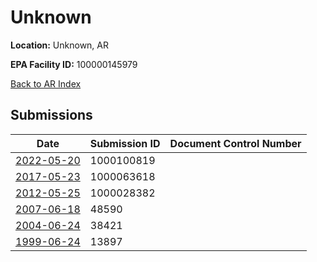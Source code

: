 # Unknown

**Location:** Unknown, AR

**EPA Facility ID:** 100000145979

[Back to AR Index](../../index.md)

## Submissions

| Date | Submission ID | Document Control Number |
|------|--------------|-------------------------|
| [2022-05-20](submissions/1000100819.md) | 1000100819 |  |
| [2017-05-23](submissions/1000063618.md) | 1000063618 |  |
| [2012-05-25](submissions/1000028382.md) | 1000028382 |  |
| [2007-06-18](submissions/48590.md) | 48590 |  |
| [2004-06-24](submissions/38421.md) | 38421 |  |
| [1999-06-24](submissions/13897.md) | 13897 |  |
